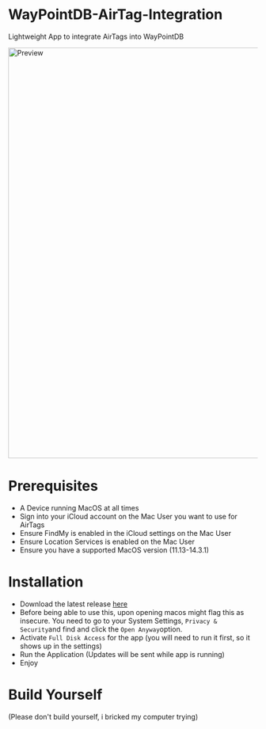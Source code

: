 # WayPointDB-AirTag-Integration
Lightweight App to integrate AirTags into WayPointDB

<img width="830" alt="Preview" src="https://github.com/user-attachments/assets/6a898ac1-19c9-41a2-a243-e676f86c64ef" />

# Prerequisites

- A Device running MacOS at all times
- Sign into your iCloud account on the Mac User you want to use for AirTags
- Ensure FindMy is enabled in the iCloud settings on the Mac User
- Ensure Location Services is enabled on the Mac User
- Ensure you have a supported MacOS version (11.13-14.3.1)

# Installation

- Download the latest release [here](https://github.com/yniverz/WayPointDB-AirTag-Integration/releases/tag/1.0.0)
- Before being able to use this, upon opening macos might flag this as insecure. You need to go to your System Settings, `Privacy & Security`and find and click the `Open Anyway`option.
- Activate `Full Disk Access` for the app (you will need to run it first, so it shows up in the settings)
- Run the Application (Updates will be sent while app is running)
- Enjoy

# Build Yourself
(Please don't build yourself, i bricked my computer trying)
